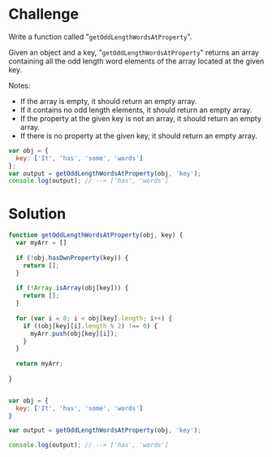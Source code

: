 # Challenge

Write a function called "`getOddLengthWordsAtProperty`".

Given an object and a key, "`getOddLengthWordsAtProperty`" returns an array containing all the odd length word elements of the array located at the given key. 

Notes:
* If the array is empty, it should return an empty array.
* If it contains no odd length elements, it should return an empty array.
* If the property at the given key is not an array, it should return an empty array.
* If there is no property at the given key, it should return an empty array.

```javascript
var obj = {
  key: ['It', 'has', 'some', 'words']
};
var output = getOddLengthWordsAtProperty(obj, 'key');
console.log(output); // --> ['has', 'words']
```

# Solution

```javascript
function getOddLengthWordsAtProperty(obj, key) {
  var myArr = []
  
  if (!obj.hasOwnProperty(key)) {
    return [];
  }
  
  if (!Array.isArray(obj[key])) {
    return [];
  }
  
  for (var i = 0; i < obj[key].length; i++) {
    if ((obj[key][i].length % 2) !== 0) {
      myArr.push(obj[key][i]);
    }
  }
  
  return myArr;
  
}


var obj = {
  key: ['It', 'has', 'some', 'words']
}

var output = getOddLengthWordsAtProperty(obj, 'key');

console.log(output); // --> ['has', 'words']
```